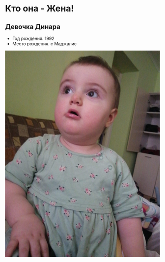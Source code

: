 # Кто она - Жена!

## Девочка Динара

* Год рождения. 1992
* Место рождения. c Маджалис

![Привет,это Кумсият!](Кумсият.jpeg)

